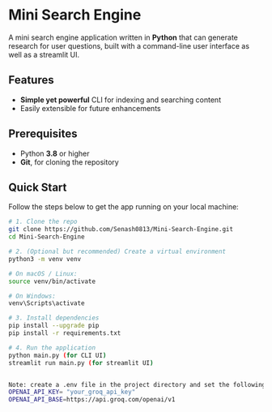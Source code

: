 # Mini Search Engine

A mini search engine application written in **Python** that can generate research for user questions, built with a command-line user interface as well as a streamlit UI. 


## Features

- **Simple yet powerful** CLI for indexing and searching content
- Easily extensible for future enhancements

## Prerequisites

- Python **3.8** or higher
- **Git**, for cloning the repository

## Quick Start

Follow the steps below to get the app running on your local machine:

```bash
# 1. Clone the repo
git clone https://github.com/Senash0813/Mini-Search-Engine.git
cd Mini-Search-Engine

# 2. (Optional but recommended) Create a virtual environment
python3 -m venv venv

# On macOS / Linux:
source venv/bin/activate

# On Windows:
venv\Scripts\activate

# 3. Install dependencies
pip install --upgrade pip
pip install -r requirements.txt

# 4. Run the application
python main.py (for CLI UI)
streamlit run main.py (for streamlit UI)


Note: create a .env file in the project directory and set the following variables before running the application.
OPENAI_API_KEY= "your_groq_api_key"
OPENAI_API_BASE=https://api.groq.com/openai/v1

